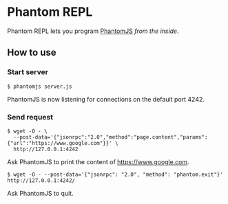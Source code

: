 # Phantom REPL

Phantom REPL lets you program [PhantomJS](https://github.com/ariya/phantomjs) _from the inside_.

## How to use

### Start server

    $ phantomjs server.js

PhantomJS is now listening for connections on the default port 4242.

### Send request

    $ wget -O - \
      --post-data='{"jsonrpc":"2.0","method":"page.content","params":{"url":"https://www.google.com"}}' \
      http://127.0.0.1:4242

Ask PhantomJS to print the content of https://www.google.com.

    $ wget -O - --post-data='{"jsonrpc": "2.0", "method": "phantom.exit"}' http://127.0.0.1:4242/

Ask PhantomJS to quit.
